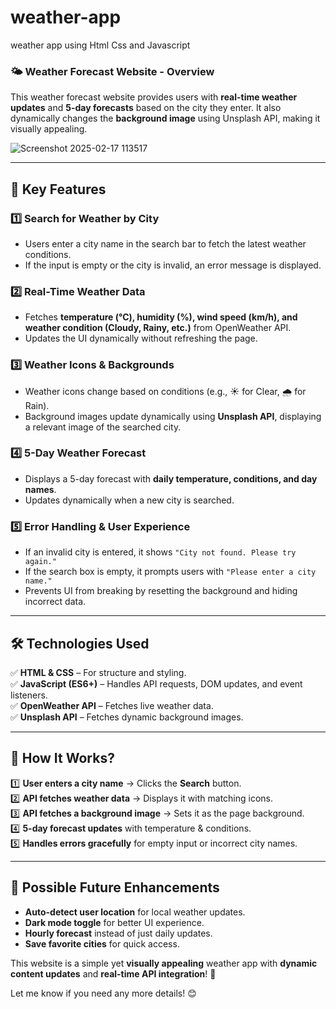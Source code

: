 # weather-app
weather app using Html Css and Javascript




### 🌤 **Weather Forecast Website - Overview**  

This weather forecast website provides users with **real-time weather updates** and **5-day forecasts** based on the city they enter. It also dynamically changes the **background image** using Unsplash API, making it visually appealing.  


![Screenshot 2025-02-17 113517](https://github.com/user-attachments/assets/51d5a2d0-ed69-4cf6-b751-02d3eeda1b89)

---

## **🔹 Key Features**  
### 1️⃣ **Search for Weather by City**  
- Users enter a city name in the search bar to fetch the latest weather conditions.  
- If the input is empty or the city is invalid, an error message is displayed.  

### 2️⃣ **Real-Time Weather Data**  
- Fetches **temperature (°C), humidity (%), wind speed (km/h), and weather condition (Cloudy, Rainy, etc.)** from OpenWeather API.  
- Updates the UI dynamically without refreshing the page.  

### 3️⃣ **Weather Icons & Backgrounds**  
- Weather icons change based on conditions (e.g., ☀️ for Clear, 🌧️ for Rain).  
- Background images update dynamically using **Unsplash API**, displaying a relevant image of the searched city.  

### 4️⃣ **5-Day Weather Forecast**  
- Displays a 5-day forecast with **daily temperature, conditions, and day names**.  
- Updates dynamically when a new city is searched.  

### 5️⃣ **Error Handling & User Experience**  
- If an invalid city is entered, it shows `"City not found. Please try again."`  
- If the search box is empty, it prompts users with `"Please enter a city name."`  
- Prevents UI from breaking by resetting the background and hiding incorrect data.  

---

## **🛠️ Technologies Used**  
✅ **HTML & CSS** – For structure and styling.  
✅ **JavaScript (ES6+)** – Handles API requests, DOM updates, and event listeners.  
✅ **OpenWeather API** – Fetches live weather data.  
✅ **Unsplash API** – Fetches dynamic background images.  

---

## **📌 How It Works?**
1️⃣ **User enters a city name** → Clicks the **Search** button.  
2️⃣ **API fetches weather data** → Displays it with matching icons.  
3️⃣ **API fetches a background image** → Sets it as the page background.  
4️⃣ **5-day forecast updates** with temperature & conditions.  
5️⃣ **Handles errors gracefully** for empty input or incorrect city names.  

---

## **🎯 Possible Future Enhancements**
- **Auto-detect user location** for local weather updates.  
- **Dark mode toggle** for better UI experience.  
- **Hourly forecast** instead of just daily updates.  
- **Save favorite cities** for quick access.  

This website is a simple yet **visually appealing** weather app with **dynamic content updates** and **real-time API integration**! 🚀  

Let me know if you need any more details! 😊
